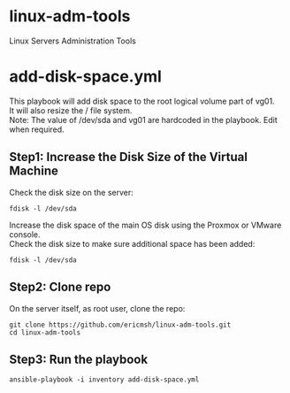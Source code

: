 
# linux-adm-tools

Linux Servers Administration Tools

# add-disk-space.yml

This playbook will add disk space to the root logical volume part of vg01.   
It will also resize the / file system.  
Note: The value of /dev/sda and vg01 are hardcoded in the playbook. Edit when required.

## Step1: Increase the Disk Size of the Virtual Machine

Check the disk size on the server:  
```
fdisk -l /dev/sda
```

Increase the disk space of the main OS disk using the Proxmox or VMware console.  
Check the disk size to make sure additional space has been added:  
```
fdisk -l /dev/sda
```

## Step2: Clone repo

On the server itself, as root user, clone the repo:  
```
git clone https://github.com/ericmsh/linux-adm-tools.git
cd linux-adm-tools
```

## Step3: Run the playbook
```
ansible-playbook -i inventory add-disk-space.yml
```

